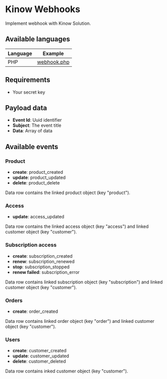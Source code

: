 # Kinow Webhooks

Implement webhook with Kinow Solution.

## Available languages

| Language  | Example  |
|---|---|
| PHP  |  [webhook.php](examples/webhook.php) |


## Requirements

- Your secret key

## Payload data

- **Event Id**: Uuid identifier
- **Subject**: The event title
- **Data**: Array of data

## Available events

### Product

- **create**: product_created
- **update**: product_updated
- **delete**: product_delete

Data row contains the linked product object (key "product").

### Access

- **update**: access_updated

Data row contains the linked access object (key "access") and linked customer object (key "customer").

### Subscription access

- **create**: subscription_created
- **renew**: subscription_renewed
- **stop**: subscription_stopped
- **renew failed**: subscription_error

Data row contains linked subscription object (key "subscription") and linked customer object (key "customer"). 

### Orders

- **create**: order_created

Data row contains linked order object (key "order") and linked customer object (key "customer").

### Users

- **create**: customer_created
- **update**: customer_updated
- **delete**: customer_deleted

Data row contains inked customer object (key "customer").
